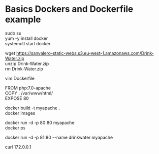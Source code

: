 # Basics Dockers and Dockerfile example

sudo su \
yum -y install docker \
systemctl start docker

wget https://sanvalero-static-webs.s3.eu-west-1.amazonaws.com/Drink-Water.zip \
unzip Drink-Water.zip \
rm Drink-Water.zip 

vim Dockerfile 

FROM php:7.0-apache \
COPY . /var/www/html/ \
EXPOSE 80 

docker build -t myapache . \
docker images 

docker run -d -p 80:80 myapache \
docker ps 

docker run -d -p 81:80 --name drinkwater myapache 

curl 172.0.0.1 
